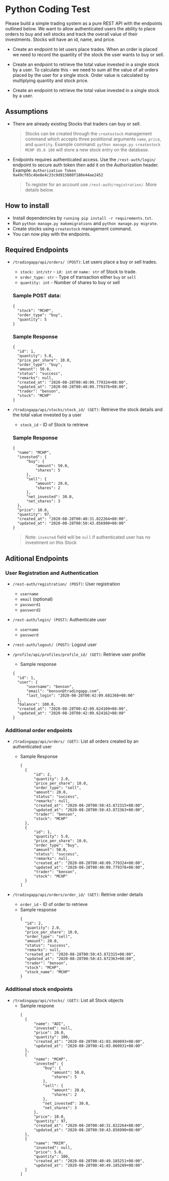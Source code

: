 # Python Coding Test

Please build a simple trading system as a pure REST API with the endpoints outlined below. We want to allow authenticated users the ability to place orders to buy and sell stocks and track the overall value of their investments. Stocks will have an id, name, and price.

- Create an endpoint to let users place trades. When an order is placed we need to record the quantity of the stock the user wants to buy or sell.

- Create an endpoint to retrieve the total value invested in a single stock by a user. To calculate this - we need to sum all the value of all orders placed by the user for a single stock. Order value is calculated by multiplying quantity and stock price.

- Create an endpoint to retrieve the total value invested in a single stock by a user.

## Assumptions

- There are already existing Stocks that traders can buy or sell.

  > Stocks can be created through the `createstock` management command which accepts three postitional arguments `name`, `price`, and `quantity`. Example command: `python manage.py createstock MCHP 85.6 100` will store a new stock entry on the database.

- Endpoints requires authenticated access. Use the `/rest-auth/login/` endpoint to secure auth token then add it on the Authorization header. Example: `Authorization Token 9a49cf05c4be8e4c33c9d915808f180e44ae2452`
  > To register for an account use `/rest-auth/registration/`. More details below.

## How to install

- Install dependencies by `running pip install -r requirements.txt`.
- Run `python manage.py makemigrations` and `python manage.py migrate`.
- Create stocks using `createstock` management command.
- You can now play with the endpoints.

## Required Endpoints

- `/tradingapp/api/orders/ (POST)`: Let users place a buy or sell trades.

  - `stock: int/str` - `id: int` or `name: str` of Stock to trade.
  - `order_type: str` - Type of transaction either `buy` or `sell`
  - `quantity: int` - Number of shares to buy or sell

  ### Sample POST data:

  ```
  {
    "stock": "MCHP",
    "order_type": "buy",
    "quantity": 5
  }
  ```

  ### Sample Response

  ```
  {
    "id": 1,
    "quantity": 5.0,
    "price_per_share": 10.0,
    "order_type": "buy",
    "amount": 50.0,
    "status": "success",
    "remarks": null,
    "created_at": "2020-08-28T00:48:09.779324+08:00",
    "updated_at": "2020-08-28T00:48:09.779376+08:00",
    "trader": "benson",
    "stock": "MCHP"
  }
  ```

- `/tradingapp/api/stocks/stock_id/ (GET)`: Retrieve the stock details and the total value invested by a user

  - `stock_id` - ID of Stock to retrieve

  ### Sample Response

  ```
  {
    "name": "MCHP",
    "invested": {
        "buy": {
            "amount": 50.0,
            "shares": 5
        },
        "sell": {
            "amount": 20.0,
            "shares": 2
        },
        "net_invested": 30.0,
        "net_shares": 3
    },
    "price": 10.0,
    "quantity": 97,
    "created_at": "2020-08-28T00:40:31.822264+08:00",
    "updated_at": "2020-08-28T00:50:43.856990+08:00"
  }
  ```

  > Note: `invested` field will be `null` if authenticated user has no investment on this Stock

## Aditional Endpoints

### User Registration and Authentication

- `/rest-auth/registration/ (POST)`: User registration

  - `username`
  - `email` (optional)
  - `password1`
  - `password2`

- `/rest-auth/login/ (POST)`: Authenticate user

  - `username`
  - `password`

- `/rest-auth/logout/ (POST)`: Logout user

- `/profile/api/profiles/profile_id/ (GET)`: Retrieve user profile

  - Sample response

  ```
  {
    "id": 1,
    "user": {
        "username": "benson",
        "email": "benson@tradingapp.com",
        "last_login": "2020-08-28T00:42:09.681368+08:00"
    },
    "balance": 100.0,
    "created_at": "2020-08-28T00:42:09.624109+08:00",
    "updated_at": "2020-08-28T00:42:09.624162+08:00"
  }
  ```

### Additional order endpoints

- `/tradingapp/api/orders/ (GET)`: List all orders created by an authenticated user

  - Sample Response

    ```
    [
      {
          "id": 2,
          "quantity": 2.0,
          "price_per_share": 10.0,
          "order_type": "sell",
          "amount": 20.0,
          "status": "success",
          "remarks": null,
          "created_at": "2020-08-28T00:50:43.872315+08:00",
          "updated_at": "2020-08-28T00:50:43.872363+08:00",
          "trader": "benson",
          "stock": "MCHP"
      },
      {
          "id": 1,
          "quantity": 5.0,
          "price_per_share": 10.0,
          "order_type": "buy",
          "amount": 50.0,
          "status": "success",
          "remarks": null,
          "created_at": "2020-08-28T00:48:09.779324+08:00",
          "updated_at": "2020-08-28T00:48:09.779376+08:00",
          "trader": "benson",
          "stock": "MCHP"
      }
    ]
    ```

- `/tradingapp/api/orders/order_id/ (GET)`: Retrive order details
  - `order_id` - ID of order to retrieve
  - Sample response
    ```
    {
      "id": 2,
      "quantity": 2.0,
      "price_per_share": 10.0,
      "order_type": "sell",
      "amount": 20.0,
      "status": "success",
      "remarks": null,
      "created_at": "2020-08-28T00:50:43.872315+08:00",
      "updated_at": "2020-08-28T00:50:43.872363+08:00",
      "trader": "benson",
      "stock": "MCHP",
      "stock_name": "MCHP"
    }
    ```

### Additional stock endpoints

- `/tradingapp/api/stocks/ (GET)`: List all Stock objects
  - Sample respone
    ```
    [
      {
          "name": "ADI",
          "invested": null,
          "price": 20.0,
          "quantity": 100,
          "created_at": "2020-08-28T00:41:03.060893+08:00",
          "updated_at": "2020-08-28T00:41:03.060931+08:00"
      },
      {
          "name": "MCHP",
          "invested": {
              "buy": {
                  "amount": 50.0,
                  "shares": 5
              },
              "sell": {
                  "amount": 20.0,
                  "shares": 2
              },
              "net_invested": 30.0,
              "net_shares": 3
          },
          "price": 10.0,
          "quantity": 97,
          "created_at": "2020-08-28T00:40:31.822264+08:00",
          "updated_at": "2020-08-28T00:50:43.856990+08:00"
      },
      {
          "name": "MXIM",
          "invested": null,
          "price": 5.0,
          "quantity": 100,
          "created_at": "2020-08-28T00:40:49.185251+08:00",
          "updated_at": "2020-08-28T00:40:49.185289+08:00"
      }
    ]
    ```
